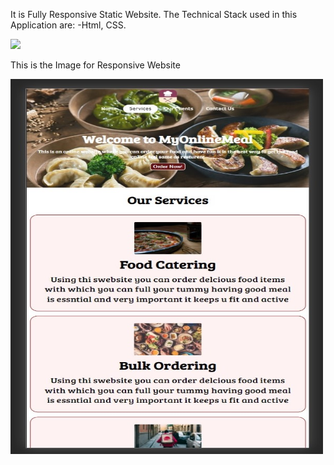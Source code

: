 It is Fully Responsive Static Website.
The Technical Stack used in this Application are: -Html, CSS.

<img src="website gif.gif">

This is the Image for Responsive Website

<img src="responsive.jpg" style="width:500px;height:600px;">
